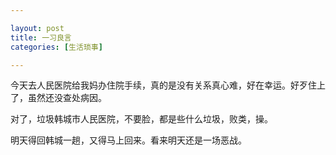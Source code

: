 ```yaml
---

layout: post
title: 一习良言
categories: [生活琐事]

---
```


今天去人民医院给我妈办住院手续，真的是没有关系真心难，好在幸运。好歹住上了，虽然还没查处病因。

对了，垃圾韩城市人民医院，不要脸，都是些什么垃圾，败类，操。

明天得回韩城一趟，又得马上回来。看来明天还是一场恶战。